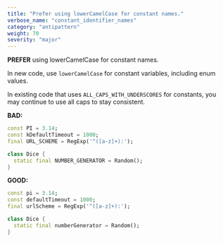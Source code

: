 ```yaml
---
title: "Prefer using lowerCamelCase for constant names."
verbose_name: "constant_identifier_names"
category: "antipattern"
weight: 70
severity: "major"
---
```

**PREFER** using lowerCamelCase for constant names.

In new code, use `lowerCamelCase` for constant variables, including enum values.

In existing code that uses `ALL_CAPS_WITH_UNDERSCORES` for constants, you may
continue to use all caps to stay consistent.

**BAD:**
```dart
const PI = 3.14;
const kDefaultTimeout = 1000;
final URL_SCHEME = RegExp('^([a-z]+):');

class Dice {
  static final NUMBER_GENERATOR = Random();
}
```

**GOOD:**
```dart
const pi = 3.14;
const defaultTimeout = 1000;
final urlScheme = RegExp('^([a-z]+):');

class Dice {
  static final numberGenerator = Random();
}
```
